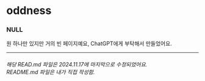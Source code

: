 # oddness
<h3>NULL</h3>
원 하나만 있지만 거의 빈 페이지예요, ChatGPT에게 부탁해서 만들었어요.
<hr />
<h6>해당 READ.md 파일은 2024.11.17에 마지막으로 수정되었어요.<br />README.md 파일은 내가 직접 작성함.</h6>
